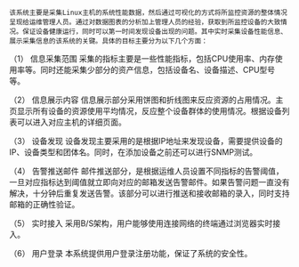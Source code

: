     该系统主要是采集Linux主机的系统性能数据，然后通过可视化的方式将所监控资源的整体情况呈现给运维管理人员。通过对数据图表的分析加上管理人员的经验，获取到所监控设备的大致情况。保证设备健康运行，同时可以第一时间发现设备出现的问题。其中实时采集设备性能信息、展示采集信息的该系统的关键。具体的目标主要分为以下几个方面：

（1）	信息采集范围
     采集的指标主要是一些性能指标，包括CPU使用率、内存使用率等。同时还能采集少部分的资产信息，包括设备名、设备描述、CPU型号等。

（2）	信息展示内容
     信息展示部分采用饼图和折线图来反应资源的占用情况。主页显示所有设备的资源使用平均情况，反应整个设备群体的使用情况。根据设备列表可以进入对应主机的详细页面。

（3）	设备发现
     设备发现主要采用的是根据IP地址来发现设备，需要提供设备的IP、设备类型和团体名。同时，在添加设备之前还可以进行SNMP测试。

（4）	告警推送邮件
     邮件推送部分，是根据运维人员设置不同指标的告警阈值，一旦对应指标达到阈值就立即向对应的邮箱发送告警邮件。如果告警问题一直没有解决，十分钟后重复发送告警。该部分可以进行推送和接收邮箱的录入，同时支持邮箱的正确性验证。

（5）	实时接入
     采用B/S架构，用户能够使用连接网络的终端通过浏览器实时接入。
     
（6）	用户登录
     本系统提供用户登录注册功能，保证了系统的安全性。
